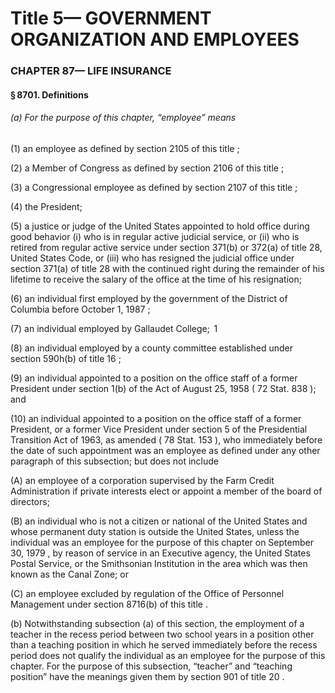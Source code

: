 
# Title 5— GOVERNMENT ORGANIZATION AND EMPLOYEES
### CHAPTER 87— LIFE INSURANCE
#### § 8701. Definitions
###### (a) For the purpose of this chapter, “employee” means

(1) an employee as defined by section 2105 of this title ;

(2) a Member of Congress as defined by section 2106 of this title ;

(3) a Congressional employee as defined by section 2107 of this title ;

(4) the President;

(5) a justice or judge of the United States appointed to hold office during good behavior (i) who is in regular active judicial service, or (ii) who is retired from regular active service under section 371(b) or 372(a) of title 28, United States Code, or (iii) who has resigned the judicial office under section 371(a) of title 28 with the continued right during the remainder of his lifetime to receive the salary of the office at the time of his resignation;

(6) an individual first employed by the government of the District of Columbia before October 1, 1987 ;

(7) an individual employed by Gallaudet College;  1

(8) an individual employed by a county committee established under section 590h(b) of title 16 ;

(9) an individual appointed to a position on the office staff of a former President under section 1(b) of the Act of August 25, 1958 ( 72 Stat. 838 ); and

(10) an individual appointed to a position on the office staff of a former President, or a former Vice President under section 5 of the Presidential Transition Act of 1963, as amended ( 78 Stat. 153 ), who immediately before the date of such appointment was an employee as defined under any other paragraph of this subsection; but does not include

(A) an employee of a corporation supervised by the Farm Credit Administration if private interests elect or appoint a member of the board of directors;

(B) an individual who is not a citizen or national of the United States and whose permanent duty station is outside the United States, unless the individual was an employee for the purpose of this chapter on September 30, 1979 , by reason of service in an Executive agency, the United States Postal Service, or the Smithsonian Institution in the area which was then known as the Canal Zone; or

(C) an employee excluded by regulation of the Office of Personnel Management under section 8716(b) of this title .

(b) Notwithstanding subsection (a) of this section, the employment of a teacher in the recess period between two school years in a position other than a teaching position in which he served immediately before the recess period does not qualify the individual as an employee for the purpose of this chapter. For the purpose of this subsection, “teacher” and “teaching position” have the meanings given them by section 901 of title 20 .
